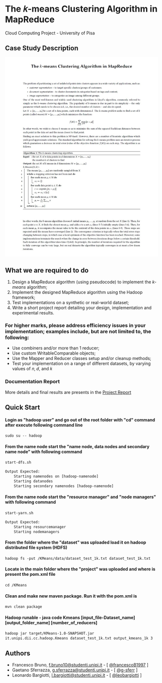 
# The 𝑘-means Clustering Algorithm in MapReduce

Cloud Computing Project - University of Pisa

## Case Study Description

![Image of Description](utils/images/case_study_description.png)

## What we are required to do

1. Design a MapReduce algorithm (using pseudocode) to implement the _k-means_ algorithm;
2. Implement the designed MapReduce algorithm using the Hadoop framework;
3. Test implementations on a synthetic or real-world dataset;
4. Write a short project report detailing your design, implementation and experimental results.

### For higher marks, please address efficiency issues in your implementation; examples include, but are not limited to, the following:

- Use combiners and/or more than 1 reducer;
- Use custom WritableComparable objects;
- Use the Mapper and Reducer classes setup and/or cleanup methods;
- Test your implementation on a range of different datasets, by varying values of 𝑛, 𝑑, and 𝑘

### Documentation Report

More details and final results are presents in the [Project Report](/utils/doc/Project_Report.pdf)

## Quick Start

#### Login as "hadoop user" and go out of the root folder with "cd" command after execute following command line

```shell
sudo su -- hadoop
```

#### From the name node start the "name node, data nodes and secondary name node" with following command

```shell
start-dfs.sh
```
```
Output Expected:
    Starting namenodes on [hadoop-namenode]
    Starting datanodes
    Starting secondary namenodes [hadoop-namenode]
```

#### From the name node start the "resource manager" and "node managers" with following command

```shell
start-yarn.sh
```
```
Output Expected:
    Starting resourcemanager
    Starting nodemanagers
```

#### From the folder where the "dataset" was uploaded load it on hadoop distributed file system (HDFS)

```shell
hadoop fs -put /KMeans/data/dataset_test_1k.txt dataset_test_1k.txt
```

#### Locate in the main folder where the "project" was uploaded and where is present the pom.xml file

```shell
cd /KMeans
```

#### Clean and make new maven package. Run it with the pom.xml is

```shell
mvn clean package
```

#### Hadoop runable - java code Kmeans [input_file-Dataset_name] [output_folder_name] [number_of_reducers]

```shell
hadoop jar target/KMeans-1.0-SNAPSHOT.jar it.unipi.dii.cc.hadoop.Kmeans dataset_test_1k.txt output_kmeans_1k 3
```

## Authors

* Francesco Bruno, f.bruno10@studenti.unipi.it - [ [@francescoB1997](https://github.com/francescoB1997) ]
* Gaetano Sferrazza, g.sferrazza@studenti.unipi.it - [ [@g-sferr](https://github.com/g-sferr) ]
* Leonardo Bargiotti, l.bargiotti@studenti.unipi.it - [ [@leobargiotti](https://github.com/leobargiotti) ]
